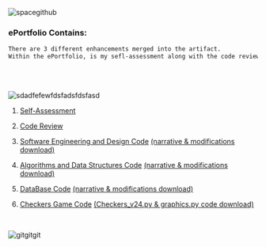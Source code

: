   

![spacegithub](https://user-images.githubusercontent.com/44255118/79651932-620eb600-8166-11ea-963f-c549c54d7695.jpg)

### ePortfolio Contains:
```markdown
There are 3 different enhancements merged into the artifact. 
Within the ePortfolio, is my sefl-assessment along with the code review.
```
<br />
<br />


![sdadfefewfdsfadsfdsfasd](https://user-images.githubusercontent.com/44255118/79630165-e3812c80-8103-11ea-8147-a454214c8279.png)


1) [Self-Assessment](https://github.com/marleneA07/-marlene07.github.io/blob/master/Professional_Self_Assessment.pdf)<br />

2) [Code Review](https://drive.google.com/file/d/1-bc0udAnHUpMCdDJKnXNe46bzSVxWG69/view)<br />

3) [Software Engineering and Design Code](https://github.com/marleneA07/-marlene07.github.io/blob/master/Software_Engineering_and_Design)
[(narrative & modifications download)](Milestone_2_Software_Design.docx)<br />

4) [Algorithms and Data Structures Code](https://github.com/marleneA07/-marlene07.github.io/blob/master/Algorithm_and_Data_Structure)
[(narrative & modifications download)](Milestone_3_Marlene_Azevedo.docx)<br />

5) [DataBase Code](https://github.com/marleneA07/-marlene07.github.io/blob/master/DataBase)
[(narrative & modifications download)](Milestone_4_Databases.docx)<br />

6) [Checkers Game Code](https://github.com/marleneA07/-marlene07.github.io/blob/master/Checkers_Game_Code)
[(Checkers_v24.py & graphics.py code download)](Checkers_v24.py)<br />

<br />

![gitgitgit](https://user-images.githubusercontent.com/44255118/79629935-34902100-8102-11ea-8ee0-343fca77e24d.png)





















